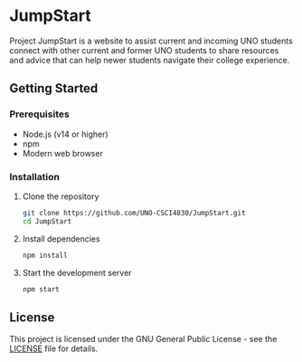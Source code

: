 # JumpStart

Project JumpStart is a website to assist current and incoming UNO students connect with other current and former UNO students to share resources and advice that can help newer students navigate their college experience.

## Getting Started

### Prerequisites

- Node.js (v14 or higher)
- npm
- Modern web browser

### Installation

1. Clone the repository

   ```bash
   git clone https://github.com/UNO-CSCI4830/JumpStart.git
   cd JumpStart
   ```

2. Install dependencies

   ```bash
   npm install
   ```

3. Start the development server
   ```bash
   npm start
   ```

## License

This project is licensed under the GNU General Public License - see the [LICENSE](LICENSE) file for details.
